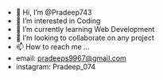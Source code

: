 - 👋 Hi, I’m @Pradeep743
- 👀 I’m interested in Coding
- 🌱 I’m currently learning Web Development
- 💞️ I’m looking to collaborate on any project
- 📫 How to reach me ...
- email: pradeeps9967@gmail.com
- instagram: Pradeep_074

<!---
Pradeep743/Pradeep743 is a ✨ special ✨ repository because its `README.md` (this file) appears on your GitHub profile.
You can click the Preview link to take a look at your changes.
--->

